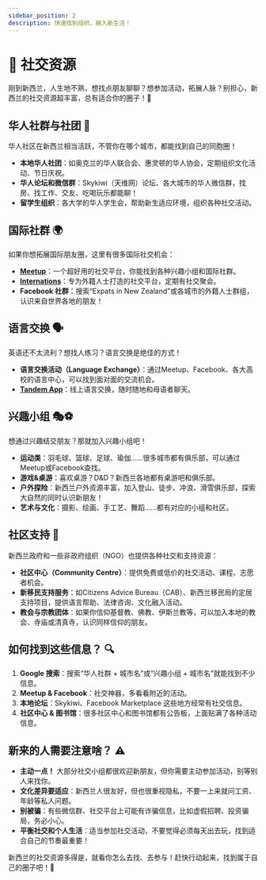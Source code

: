 ```yaml
---
sidebar_position: 2
description: 快速找到组织，融入新生活！
---
```


# 🎉 社交资源

刚到新西兰，人生地不熟，想找点朋友聊聊？想参加活动，拓展人脉？别担心，新西兰的社交资源超丰富，总有适合你的圈子！🎈

## 华人社群与社团 🏮

华人社区在新西兰相当活跃，不管你在哪个城市，都能找到自己的同胞圈！

- **本地华人社团**：如奥克兰的华人联合会、惠灵顿的华人协会，定期组织文化活动、节日庆祝。
- **华人论坛和微信群**：Skykiwi（天维网）论坛、各大城市的华人微信群，找房、找工作、交友、吃喝玩乐都能聊！
- **留学生组织**：各大学的华人学生会，帮助新生适应环境，组织各种社交活动。

## 国际社群 🌍

如果你想拓展国际朋友圈，这里有很多国际社交机会：

- [**Meetup**](https://www.meetup.com)：一个超好用的社交平台，你能找到各种兴趣小组和国际社群。
- [**Internations**](https://www.internations.org)：专为外籍人士打造的社交平台，定期有社交聚会。
- **Facebook 社群**：搜索“Expats in New Zealand”或各城市的外籍人士群组，认识来自世界各地的朋友！

## 语言交换 🗣

英语还不太流利？想找人练习？语言交换是绝佳的方式！

- **语言交换活动（Language Exchange）**：通过Meetup、Facebook、各大高校的语言中心，可以找到面对面的交流机会。
- [**Tandem App**](https://www.tandem.net)：线上语言交换，随时随地和母语者聊天。

## 兴趣小组 🎭⚽

想通过兴趣结交朋友？那就加入兴趣小组吧！

- **运动类**：羽毛球、篮球、足球、瑜伽……很多城市都有俱乐部，可以通过Meetup或Facebook查找。
- **游戏&桌游**：喜欢桌游？D&D？新西兰各地都有桌游吧和俱乐部。
- **户外探险**：新西兰户外资源丰富，加入登山、徒步、冲浪、滑雪俱乐部，探索大自然的同时认识新朋友！
- **艺术与文化**：摄影、绘画、手工艺、舞蹈……都有对应的小组和社区。

## 社区支持 🏡

新西兰政府和一些非政府组织（NGO）也提供各种社交和支持资源：

- **社区中心（Community Centre）**：提供免费或低价的社交活动、课程、志愿者机会。
- **新移民支持服务**：如Citizens Advice Bureau（CAB）、新西兰移民局的定居支持项目，提供语言帮助、法律咨询、文化融入活动。
- **教会与宗教团体**：如果你信仰基督教、佛教、伊斯兰教等，可以加入本地的教会、寺庙或清真寺，认识同样信仰的朋友。

## 如何找到这些信息？ 🔍

1. **Google 搜索**：搜索“华人社群 + 城市名”或“兴趣小组 + 城市名”就能找到不少信息。
2. **Meetup & Facebook**：社交神器，多看看附近的活动。
3. **本地论坛**：Skykiwi、Facebook Marketplace 这些地方经常有社交信息。
4. **社区中心 & 图书馆**：很多社区中心和图书馆都有公告板，上面贴满了各种活动信息。

## 新来的人需要注意啥？ ⚠️

- **主动一点！** 大部分社交小组都很欢迎新朋友，但你需要主动参加活动，别等别人来找你。
- **文化差异要适应**：新西兰人很友好，但也很重视隐私，不要一上来就问工资、年龄等私人问题。
- **别被骗**：有些微信群、社交平台上可能有诈骗信息，比如虚假招聘、投资骗局，务必小心。
- **平衡社交和个人生活**：适当参加社交活动，不要觉得必须每天出去玩，找到适合自己的节奏最重要！

新西兰的社交资源多得是，就看你怎么去找、去参与！赶快行动起来，找到属于自己的圈子吧！🎊
